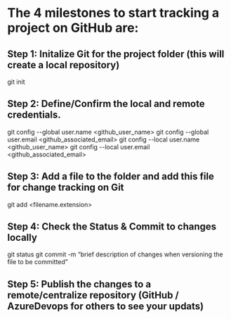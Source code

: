 # The 4 milestones to start tracking a project on GitHub are:
## Step 1: Initalize Git for the project folder (this will create a local repository)
git init

## Step 2: Define/Confirm the local and remote credentials.
git config --global user.name <github_user_name>
git config --global user.email <github_associated_email>
git config --local user.name <github_user_name>
git config --local user.email <github_associated_email>

## Step 3: Add a file to the folder and add this file for change tracking on Git
git add <filename.extension>

## Step 4: Check the Status & Commit to changes locally
git status
git commit <FILENAME> -m “brief description of changes when versioning the file to be committed”

## Step 5: Publish the changes to a remote/centralize repository (GitHub / AzureDevops for others to see your updats)

